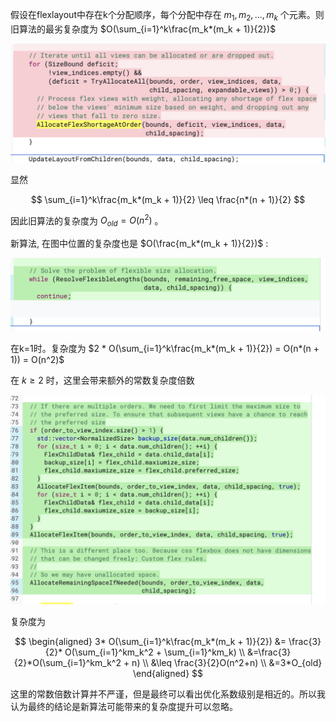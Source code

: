 假设在flexlayout中存在k个分配顺序，每个分配中存在 $m_1,m_2,...,m_k$ 个元素。则旧算法的最劣复杂度为 $O(\sum_{i=1}^k\frac{m_k*(m_k + 1)}{2})$

![Alt text](./image.png)

显然

$$
\sum_{i=1}^k\frac{m_k*(m_k + 1)}{2} \leq \frac{n*(n + 1)}{2}
$$

因此旧算法的复杂度为 $O_{old} = O(n^2)$ 。

新算法, 在图中位置的复杂度也是 $O(\frac{m_k*(m_k + 1)}{2})$ :

![Alt text](./image-1.png)

在k=1时。复杂度为 $2 * O(\sum_{i=1}^k\frac{m_k*(m_k + 1)}{2}) = O(n*(n + 1)) = O(n^2)$

在 $k\geq 2$ 时，这里会带来额外的常数复杂度倍数

![Alt text](./image-2.png)

复杂度为

$$
\begin{aligned}
3* O(\sum_{i=1}^k\frac{m_k*(m_k + 1)}{2}) &= \frac{3}{2}* O(\sum_{i=1}^km_k^2 + \sum_{i=1}^km_k) \\
&=\frac{3}{2}*O(\sum_{i=1}^km_k^2 + n) \\
&\leq \frac{3}{2}O(n^2+n) \\
&=3*O_{old}
\end{aligned}
$$

这里的常数倍数计算并不严谨，但是最终可以看出优化系数级别是相近的。所以我认为最终的结论是新算法可能带来的复杂度提升可以忽略。
